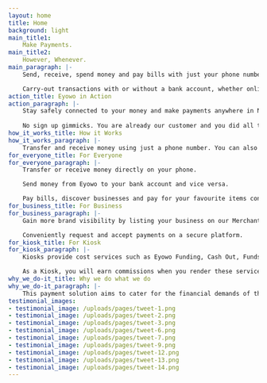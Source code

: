 ```yaml
---
layout: home
title: Home
background: light
main_title1:
    Make Payments.
main_title2:
    However, Whenever.
main_paragraph: |-
    Send, receive, spend money and pay bills with just your phone number.

    Carry-out transactions with or without a bank account, whether online or offline.
action_title: Eyowo in Action
action_paragraph: |-
    Stay safely connected to your money and make payments anywhere in Nigeria 24/7.
    
    No sign up gimmicks. You are already our customer and you did all this without having to be connected to the internet. Well done!
how_it_works_title: How it Works
how_it_works_paragraph: |-
    Transfer and receive money using just a phone number. You can also fund bank accounts, pay bills and request payments. Make cardless withdrawals from ATMs anywhere in Nigeria.
for_everyone_title: For Everyone
for_everyone_paragraph: |-
    Transfer or receive money directly on your phone.

    Send money from Eyowo to your bank account and vice versa.

    Pay bills, discover businesses and pay for your favourite items conveniently and securely.
for_business_title: For Business
for_business_paragraph: |-
    Gain more brand visibility by listing your business on our Merchant app. You can also reach a targeted audience in your industry and boost sales using Nearby.

    Conveniently request and accept payments on a secure platform.
for_kiosk_title: For Kiosk
for_kiosk_paragraph: |-
    Kiosks provide cost services such as Eyowo Funding, Cash Out, Funds Transfer, Bills Payment and Airtime Recharge.

    As a Kiosk, you will earn commissions when you render these services to banked and unbanked users.
why_we_do-it_title: Why we do what we do
why_we_do-it_paragraph: |-
    This payment solution aims to cater for the financial demands of the unbanked while simplifying payment and billing procedures for the banked. Our ultimate aim is financial inclusion for millions of Nigerians who  have phone numbers but no bank accounts.
testimonial_images:
- testimonial_image: /uploads/pages/tweet-1.png
- testimonial_image: /uploads/pages/tweet-2.png
- testimonial_image: /uploads/pages/tweet-3.png
- testimonial_image: /uploads/pages/tweet-6.png
- testimonial_image: /uploads/pages/tweet-7.png
- testimonial_image: /uploads/pages/tweet-9.png
- testimonial_image: /uploads/pages/tweet-12.png
- testimonial_image: /uploads/pages/tweet-13.png
- testimonial_image: /uploads/pages/tweet-14.png
---
```

